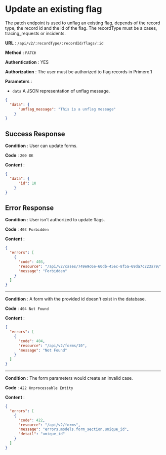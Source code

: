 # Update an existing flag

The patch endpoint is used to unflag an existing flag, depends of the record type, the record id and the id of the flag.
The recordType must be a cases, tracing_requests or incidents.

**URL** : `/api/v2/:recordType/:recordId/flags/:id`

**Method** : `PATCH`

**Authentication** : YES

**Authorization** : The user must be authorized to flag records in Primero.1

**Parameters** : 

* `data` A JSON representation of unflag message.
```json
{
  "data": {
      "unflag_message": "This is a unflag message"
    }
}
```

## Success Response

**Condition** : User can update forms.

**Code** : `200 OK`

**Content** :

```json
{
  "data": {
      "id": 10
    }
}
```

## Error Response

**Condition** : User isn't authorized to update flags.

**Code** : `403 Forbidden`

**Content** :

```json
{
  "errors": [
    {
      "code": 403,
      "resource": "/api/v2/cases/749e9c6e-60db-45ec-8f5a-69da7c223a79/flags/1",
      "message": "Forbidden"
    }
  ]
}
```

---

**Condition** : A form with the provided id doesn't exist in the database.

**Code** : `404 Not Found`

**Content** :

```json
{
  "errors": [
    {
      "code": 404,
      "resource": "/api/v2/forms/10",
      "message": "Not Found"
    }
  ]
}
```

---

**Condition** : The form parameters would create an invalid case.

**Code** : `422 Unprocessable Entity`

**Content** :

```json
{
  "errors": [
    {
      "code": 422,
      "resource": "/api/v2/forms",
      "message": "errors.models.form_section.unique_id",
      "detail": "unique_id"
    }
  ]
}
```
